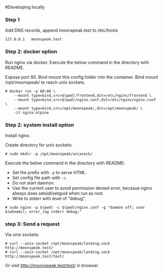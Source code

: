 #Developing locally

### Step 1

Add DNS records, append moonspeak.test to /etc/hosts
```
127.0.0.1	moonspeak.test
```


### Step 2: docker option

Run nginx via docker. Execute the below command in the directory with README.

Expose port 80.
Bind mount this config folder into the container.
Bind mount /opt/moonspeak/ to reach unix sockets.
```
# docker run -p 80:80 \
    --mount type=bind,src=$(pwd)/frontend,dst=/etc/nginx/frontend \
    --mount type=bind,src=$(pwd)/nginx.conf,dst=/etc/nginx/nginx.conf \
    --mount type=bind,src=/opt/moonspeak/,dst=/opt/moonspeak/ \
    -it nginx:alpine
```


### Step 2: system install option

Install nginx. 

Create directory for unix sockets:
```
# sudo mkdir -p /opt/moonspeak/unixsock/
```

Execute the below command in the directory with README:
- Set the prefix with `-p` to serve HTML.
- Set config file path with `-c`.
- Do not start daemon.
- Use the current user to avoid permission denied error, becasue nginx always does setuid/setguid when run as root.
- Write to stderr with level of "debug".
```
# sudo nginx -p $(pwd) -c $(pwd)/nginx.conf -g "daemon off; user $(whoami); error_log stderr debug;"
```

### step 3: Send a request

Via unix sockets:
```
# curl --unix-socket /opt/moonspeak/landing.sock http://moonspeak.test/
# curl --unix-socket /opt/moonspeak/landing.sock http://moonspeak.test/test/
```

Or visit http://moonspeak.test/test/ in browser.
